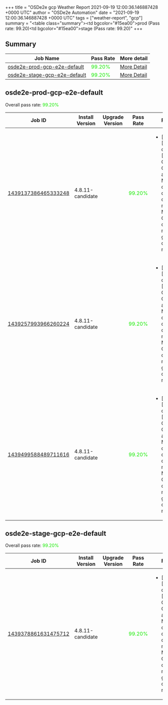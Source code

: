 +++
title = "OSDe2e gcp Weather Report 2021-09-19 12:00:36.146887428 +0000 UTC"
author = "OSDe2e Automation"
date = "2021-09-19 12:00:36.146887428 +0000 UTC"
tags = ["weather-report", "gcp"]
summary = "<table class=\"summary\"><tr><td bgcolor=\"#15ea00\"></td><td>prod (Pass rate: 99.20)</td></tr><tr><td bgcolor=\"#15ea00\"></td><td>stage (Pass rate: 99.20)</td></tr></table>"
+++
## Summary

| Job Name | Pass Rate | More detail |
|----------|-----------|-------------|
|[osde2e-prod-gcp-e2e-default](https://prow.ci.openshift.org/?job=osde2e-prod-gcp-e2e-default)| <span style="color:#15ea00;">99.20%</span>|[More Detail](#osde2e-prod-gcp-e2e-default)|
|[osde2e-stage-gcp-e2e-default](https://prow.ci.openshift.org/?job=osde2e-stage-gcp-e2e-default)| <span style="color:#15ea00;">99.20%</span>|[More Detail](#osde2e-stage-gcp-e2e-default)|



## osde2e-prod-gcp-e2e-default

Overall pass rate: <span style="color:#15ea00;">99.20%</span>

| Job ID | Install Version | Upgrade Version | Pass Rate | Failures |
|--------|-----------------|-----------------|-----------|----------|
[1439137386465333248](https://prow.ci.openshift.org/view/gs/origin-ci-test/logs/osde2e-prod-gcp-e2e-default/1439137386465333248) | 4.8.11-candidate |  | <span style="color:#15ea00;">99.20%</span>|<ul><li>[install] [Suite: operators] [OSD] Must Gather Operator as Members of osd-devaccess can manage MustGather CRs in openshift-must-gather-operator namespace</li></ul>
[1439257993966260224](https://prow.ci.openshift.org/view/gs/origin-ci-test/logs/osde2e-prod-gcp-e2e-default/1439257993966260224) | 4.8.11-candidate |  | <span style="color:#15ea00;">99.20%</span>|<ul><li>[install] [Suite: operators] [OSD] Must Gather Operator as Members of osd-devaccess can manage MustGather CRs in openshift-must-gather-operator namespace</li></ul>
[1439499588489711616](https://prow.ci.openshift.org/view/gs/origin-ci-test/logs/osde2e-prod-gcp-e2e-default/1439499588489711616) | 4.8.11-candidate |  | <span style="color:#15ea00;">99.20%</span>|<ul><li>[install] [Suite: operators] [OSD] Must Gather Operator as Members of osd-devaccess can manage MustGather CRs in openshift-must-gather-operator namespace</li></ul>



## osde2e-stage-gcp-e2e-default

Overall pass rate: <span style="color:#15ea00;">99.20%</span>

| Job ID | Install Version | Upgrade Version | Pass Rate | Failures |
|--------|-----------------|-----------------|-----------|----------|
[1439378861631475712](https://prow.ci.openshift.org/view/gs/origin-ci-test/logs/osde2e-stage-gcp-e2e-default/1439378861631475712) | 4.8.11-candidate |  | <span style="color:#15ea00;">99.20%</span>|<ul><li>[install] [Suite: operators] [OSD] Must Gather Operator as Members of osd-devaccess can manage MustGather CRs in openshift-must-gather-operator namespace</li></ul>




